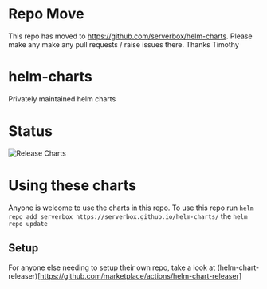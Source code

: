 # Repo Move
This repo has moved to https://github.com/serverbox/helm-charts. Please make any make any pull requests / raise issues there.
Thanks
Timothy

# helm-charts
Privately maintained helm charts

# Status
![Release Charts](https://github.com/serverbox/helm-charts/workflows/Release%20Charts/badge.svg)

# Using these charts
Anyone is welcome to use the charts in this repo. To use this repo run `helm repo add serverbox https://serverbox.github.io/helm-charts/` the `helm repo update`

## Setup
For anyone else needing to setup their own repo, take a look at (helm-chart-releaser)[https://github.com/marketplace/actions/helm-chart-releaser]
